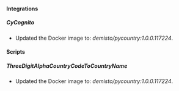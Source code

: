
#### Integrations

##### CyCognito


- Updated the Docker image to: *demisto/pycountry:1.0.0.117224*.

#### Scripts

##### ThreeDigitAlphaCountryCodeToCountryName


- Updated the Docker image to: *demisto/pycountry:1.0.0.117224*.
